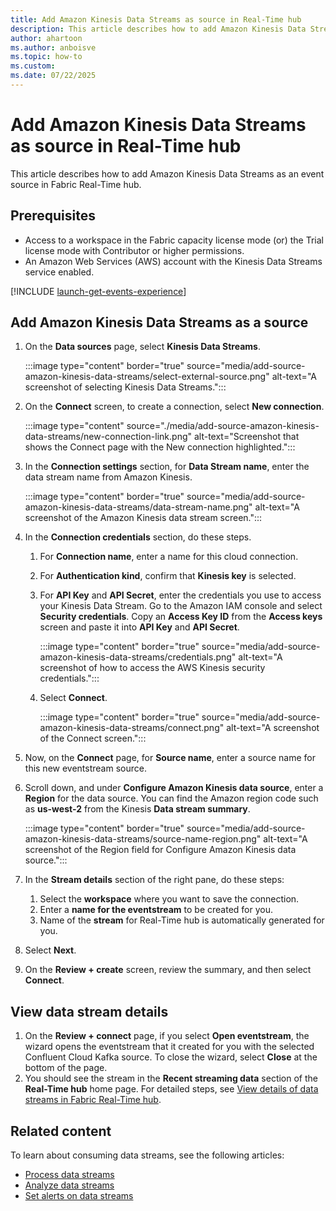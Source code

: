 ```yaml
---
title: Add Amazon Kinesis Data Streams as source in Real-Time hub
description: This article describes how to add Amazon Kinesis Data Streams as an event source in Fabric Real-Time hub.
author: ahartoon
ms.author: anboisve
ms.topic: how-to
ms.custom:
ms.date: 07/22/2025
---
```


# Add Amazon Kinesis Data Streams as source in Real-Time hub

This article describes how to add Amazon Kinesis Data Streams as an event source in Fabric Real-Time hub.



## Prerequisites

- Access to a workspace in the Fabric capacity license mode (or) the Trial license mode with Contributor or higher permissions.  
- An Amazon Web Services (AWS) account with the Kinesis Data Streams service enabled.

[!INCLUDE [launch-get-events-experience](./includes/launch-get-events-experience.md)]

## Add Amazon Kinesis Data Streams as a source

1. On the **Data sources** page, select **Kinesis Data Streams**.

   :::image type="content" border="true" source="media/add-source-amazon-kinesis-data-streams/select-external-source.png" alt-text="A screenshot of selecting Kinesis Data Streams.":::
1. On the **Connect** screen, to create a connection, select **New connection**.

    :::image type="content" source="./media/add-source-amazon-kinesis-data-streams/new-connection-link.png" alt-text="Screenshot that shows the Connect page with the New connection highlighted.":::
1. In the **Connection settings** section, for **Data Stream name**, enter the data stream name from Amazon Kinesis.

    :::image type="content" border="true" source="media/add-source-amazon-kinesis-data-streams/data-stream-name.png" alt-text="A screenshot of the Amazon Kinesis data stream screen.":::
1. In the **Connection credentials** section, do these steps.
    1. For **Connection name**, enter a name for this cloud connection.
    1. For **Authentication kind**, confirm that **Kinesis key** is selected. 
    1. For **API Key** and **API Secret**, enter the credentials you use to access your Kinesis Data Stream. Go to the Amazon IAM console and select **Security credentials**. Copy an **Access Key ID** from the **Access keys** screen and paste it into **API Key** and **API Secret**.
  
        :::image type="content" border="true" source="media/add-source-amazon-kinesis-data-streams/credentials.png" alt-text="A screenshot of how to access the AWS Kinesis security credentials.":::
    1. Select **Connect**.

       :::image type="content" border="true" source="media/add-source-amazon-kinesis-data-streams/connect.png" alt-text="A screenshot of the Connect screen.":::
1. Now, on the **Connect** page, for **Source name**, enter a source name for this new eventstream source.
1. Scroll down, and under **Configure Amazon Kinesis data source**, enter a **Region** for the data source. You can find the Amazon region code such as **us-west-2** from the Kinesis **Data stream summary**.

   :::image type="content" border="true" source="media/add-source-amazon-kinesis-data-streams/source-name-region.png" alt-text="A screenshot of the Region field for Configure Amazon Kinesis data source.":::
1. In the **Stream details** section of the right pane, do these steps:
    1. Select the **workspace** where you want to save the connection.
    1. Enter a **name for the eventstream** to be created for you.
    1. Name of the **stream** for Real-Time hub is automatically generated for you. 
1. Select **Next**.
1. On the **Review + create** screen, review the summary, and then select **Connect**.

## View data stream details

1. On the **Review + connect** page, if you select **Open eventstream**, the wizard opens the eventstream that it created for you with the selected Confluent Cloud Kafka source. To close the wizard, select **Close** at the bottom of the page.
2. You should see the stream in the **Recent streaming data** section of the **Real-Time hub** home page. For detailed steps, see [View details of data streams in Fabric Real-Time hub](view-data-stream-details.md).

## Related content

To learn about consuming data streams, see the following articles:

- [Process data streams](process-data-streams-using-transformations.md)
- [Analyze data streams](analyze-data-streams-using-kql-table-queries.md)
- [Set alerts on data streams](set-alerts-data-streams.md)
